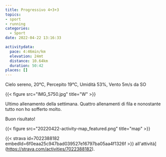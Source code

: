 ```yaml
---
title: Progressivo 4+3+3
topics:
- sport
- running
categories: 
  - Sport
date: 2022-04-22 13:16:33

activitydata:
  pace: 4:46min/km
  elevation: 24mt
  distance: 10.64km
  duration: 50:42
places: []
---
```


Cielo sereno, 20°C, Percepito 19°C, Umidità 53%, Vento 5m/s da SO

{{< figure src="IMG_5750.jpg" title="W" >}}

<!--more-->

Ultimo allenamento della settimana. Quattro allenamenti di fila e nonostante tutto non ho sofferto molto.

Buon risultato!

{{<  figure src="20220422-activity-map_featured.png" title="map" >}}

{{< strava id=7022388182 embedId=6f0eaa25c947bad039527e16797ba05aa4f1326f >}} all'attività](https://strava.com/activities/7022388182).
